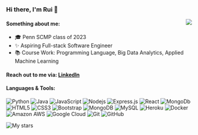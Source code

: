 ### Hi there, I'm Rui 👋

<!--
**Sherry-tt/Sherry-tt** is a ✨ _special_ ✨ repository because its `README.md` (this file) appears on your GitHub profile.

Here are some ideas to get you started:

- 🔭 I’m currently working on ...
- 🌱 I’m currently learning ...
- 👯 I’m looking to collaborate on ...
- 🤔 I’m looking for help with ...
- 💬 Ask me about ...
- 📫 How to reach me: ...
- 😄 Pronouns: ...
- ⚡ Fun fact: ...
-->

<a href="https://github.com/Sherry-tt">
  <img align="right" src="https://github-readme-stats.vercel.app/api/top-langs/?username=Sherry-tt&hide=TeX&layout=compact&exclude_repo=Exploration-and-Predictive-Analysis-of-Cryptocurrency-Trading-with-Binance-History-Data&bg_color=30,e96443,904e95&title_color=fff&text_color=fff" />
</a>



#### Something about me:

-  🎓 Penn SCMP class of 2023
-  ✨ Aspiring Full-stack Software Engineer 
-  📚 Course Work: Programming Language, Big Data Analytics, Applied Machine Learning



<!-- #### Reach out to me via: [![Linkedin Badge](https://img.shields.io/badge/-RuiTan-blue?style=flat-square&logo=Linkedin&logoColor=white)](https://www.linkedin.com/in/ruitan/) [![Gmail Badge](https://img.shields.io/badge/-ruitan@seas.upenn.com-c14438?style=flat-square&logo=Gmail&logoColor=white)](mailto:ruitan@seas.upenn.com) -->

#### Reach out to me via: [LinkedIn](https://www.linkedin.com/in/ruitan/)

#### Languages & Tools:
![Python](https://img.shields.io/badge/-Python-black?style=flat-square&logo=Python)
![Java](https://img.shields.io/badge/-java-E34A86?style=flat-square&logo=java)
![JavaScript](https://img.shields.io/badge/-JavaScript-black?style=flat-square&logo=javascript)
![Nodejs](https://img.shields.io/badge/-Nodejs-black?style=flat-square&logo=Node.js)
![Express.js](https://img.shields.io/badge/-Express.js-black?style=flat-square&logo=Express)
![React](https://img.shields.io/badge/-React-black?style=flat-square&logo=react)
![MongoDb](https://img.shields.io/badge/-MongoDB-green?style=flat-square&logo=MongoDB)
![HTML5](https://img.shields.io/badge/-HTML5-E34F26?style=flat-square&logo=html5&logoColor=white)
![CSS3](https://img.shields.io/badge/-CSS3-1572B6?style=flat-square&logo=css3)
![Bootstrap](https://img.shields.io/badge/-Bootstrap-563D7C?style=flat-square&logo=bootstrap)
![MongoDB](https://img.shields.io/badge/-MongoDB-black?style=flat-square&logo=mongodb)
![MySQL](https://img.shields.io/badge/-MySQL-black?style=flat-square&logo=mysql)
![Heroku](https://img.shields.io/badge/-Heroku-430098?style=flat-square&logo=heroku)
![Docker](https://img.shields.io/badge/-Docker-black?style=flat-square&logo=docker)
![Amazon AWS](https://img.shields.io/badge/Amazon%20AWS-232F3E?style=flat-square&logo=amazon-aws)
![Google Cloud](https://img.shields.io/badge/Google%20Cloud-black?style=flat-square&logo=google-cloud)
![Git](https://img.shields.io/badge/-Git-black?style=flat-square&logo=git)
![GitHub](https://img.shields.io/badge/-GitHub-181717?style=flat-square&logo=github)


![My stars](https://github-readme-stats.vercel.app/api?username=Sherry-tt&bg_color=30,e96443,904e95&title_color=fff&text_color=fff)


